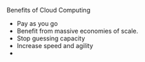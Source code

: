 Benefits of Cloud Computing
- Pay as you go
- Benefit from massive economies of scale.
- Stop guessing capacity
- Increase speed and agility
- 